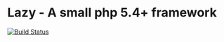 Lazy - A small php 5.4+ framework
====
[![Build Status](https://travis-ci.org/lytc/lazy.png?branch=master)](https://travis-ci.org/lytc/lazy)

